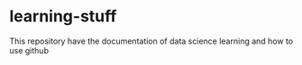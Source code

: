 # learning-stuff
This repository have the documentation of data science learning and how to use github
